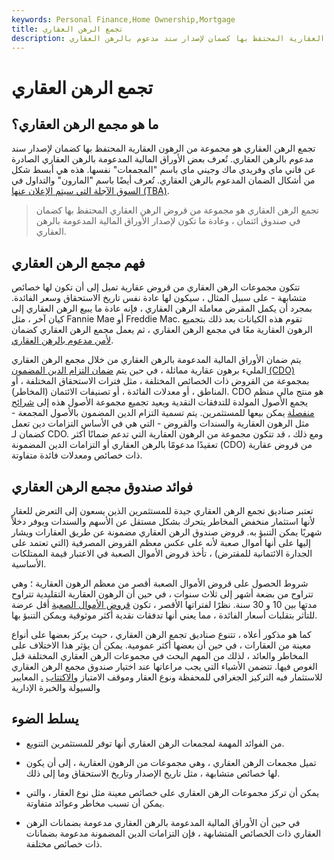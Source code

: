 ```yaml
---
keywords: Personal Finance,Home Ownership,Mortgage
title: تجمع الرهن العقاري
description: تجمع الرهن العقاري هو مجموعة من الرهون العقارية المحتفظ بها كضمان لإصدار سند مدعوم بالرهن العقاري.
---
```


# تجمع الرهن العقاري
## ما هو مجمع الرهن العقاري؟

تجمع الرهن العقاري هو مجموعة من الرهون العقارية المحتفظ بها كضمان لإصدار سند مدعوم بالرهن العقاري. تُعرف بعض الأوراق المالية المدعومة بالرهن العقاري الصادرة عن فاني ماي وفريدي ماك وجيني ماي باسم "المجمعات" نفسها. هذه هي أبسط شكل من أشكال الضمان المدعوم بالرهن العقاري. تُعرف أيضًا باسم "المارون" والتداول في [السوق الآجلة التي سيتم الإعلان عنها (TBA)](/forwardmarket).

> تجمع الرهن العقاري هو مجموعة من قروض الرهن العقاري المحتفظ بها كضمان في صندوق ائتمان ، وعادة ما تكون لإصدار الأوراق المالية المدعومة بالرهن العقاري.

>

## فهم مجمع الرهن العقاري

تتكون مجموعات الرهن العقاري من قروض عقارية تميل إلى أن تكون لها خصائص متشابهة - على سبيل المثال ، سيكون لها عادة نفس تاريخ الاستحقاق وسعر الفائدة. بمجرد أن يكمل المقرض معاملة الرهن العقاري ، فإنه عادة ما يبيع الرهن العقاري إلى كيان آخر ، مثل Fannie Mae أو Freddie Mac. تقوم هذه الكيانات بعد ذلك بتجميع الرهون العقارية معًا في مجمع الرهن العقاري ، ثم يعمل مجمع الرهن العقاري كضمان [لأمن مدعوم بالرهن العقاري](/mbs).

يتم ضمان الأوراق المالية المدعومة بالرهن العقاري من خلال مجمع الرهن العقاري المليء برهون عقارية مماثلة ، في حين يتم [ضمان التزام الدين المضمون (CDO)](/cdo) بمجموعة من القروض ذات الخصائص المختلفة ، مثل فترات الاستحقاق المختلفة ، أو المناطق ، أو معدلات الفائدة ، أو تصنيفات الائتمان (المخاطر). CDO هو منتج مالي منظم يجمع الأصول المولدة للتدفقات النقدية ويعيد تجميع مجموعة الأصول هذه إلى [شرائح منفصلة](/tranches) يمكن بيعها للمستثمرين. يتم تسمية التزام الدين المضمون بالأصول المجمعة - مثل الرهون العقارية والسندات والقروض - التي هي في الأساس التزامات دين تعمل كضمان لـ CDO. ومع ذلك ، قد تتكون مجموعة من الرهون العقارية التي تدعم ضمانًا أكثر تعقيدًا مدعومًا بالرهن العقاري أو التزامات الدين المضمونة (CDO) من قروض عقارية ذات خصائص ومعدلات فائدة متفاوتة.

## فوائد صندوق مجمع الرهن العقاري

تعتبر صناديق تجمع الرهن العقاري جيدة للمستثمرين الذين يسعون إلى التعرض للعقار لأنها استثمار منخفض المخاطر يتحرك بشكل مستقل عن الأسهم والسندات ويوفر دخلاً شهريًا يمكن التنبؤ به. قروض صندوق الرهن العقاري مضمونة عن طريق العقارات ويشار إليها على أنها أموال صعبة لأنه على عكس معظم القروض المصرفية (التي تعتمد على الجدارة الائتمانية للمقترض) ، تأخذ قروض الأموال الصعبة في الاعتبار قيمة الممتلكات الأساسية.

شروط الحصول على قروض الأموال الصعبة أقصر من معظم الرهون العقارية ؛ وهي تتراوح من بضعة أشهر إلى ثلاث سنوات ، في حين أن الرهون العقارية التقليدية تتراوح مدتها بين 10 و 30 سنة. نظرًا لفتراتها الأقصر ، تكون [قروض الأموال الصعبة](/hard_money_loan) أقل عرضة للتأثر بتقلبات أسعار الفائدة ، مما يعني أنها تدفقات نقدية أكثر موثوقية ويمكن التنبؤ بها.

كما هو مذكور أعلاه ، تتنوع صناديق تجمع الرهن العقاري ، حيث يركز بعضها على أنواع معينة من العقارات ، في حين أن بعضها أكثر عمومية. يمكن أن يؤثر هذا الاختلاف على المخاطر والعائد ، لذلك من المهم البحث في مجموعات الرهن العقاري المختلفة قبل الغوص فيها. تتضمن الأشياء التي يجب مراعاتها عند اختيار صندوق مجمع الرهن العقاري للاستثمار فيه التركيز الجغرافي للمحفظة ونوع العقار وموقف الامتياز [والاكتتاب](/underwriting) [.](/underwriting) المعايير والسيولة والخبرة الإدارية

## يسلط الضوء

- من الفوائد المهمة لمجمعات الرهن العقاري أنها توفر للمستثمرين التنويع.

- تميل مجمعات الرهن العقاري ، وهي مجموعات من الرهون العقارية ، إلى أن يكون لها خصائص متشابهة ، مثل تاريخ الإصدار وتاريخ الاستحقاق وما إلى ذلك.

- يمكن أن تركز مجموعات الرهن العقاري على خصائص معينة مثل نوع العقار ، والتي يمكن أن تسبب مخاطر وعوائد متفاوتة.

- في حين أن الأوراق المالية المدعومة بالرهن العقاري مدعومة بضمانات الرهن العقاري ذات الخصائص المتشابهة ، فإن التزامات الدين المضمونة مدعومة بضمانات ذات خصائص مختلفة.

